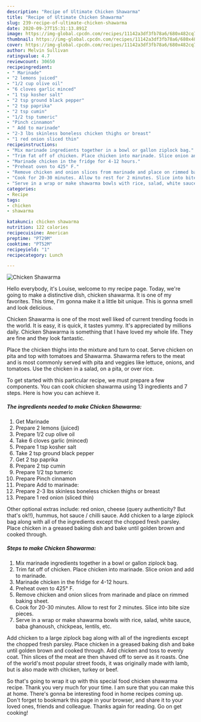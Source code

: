 ```yaml
---
description: "Recipe of Ultimate Chicken Shawarma"
title: "Recipe of Ultimate Chicken Shawarma"
slug: 239-recipe-of-ultimate-chicken-shawarma
date: 2020-09-27T15:31:13.891Z
image: https://img-global.cpcdn.com/recipes/11142a3df3fb78a6/680x482cq70/chicken-shawarma-recipe-main-photo.jpg
thumbnail: https://img-global.cpcdn.com/recipes/11142a3df3fb78a6/680x482cq70/chicken-shawarma-recipe-main-photo.jpg
cover: https://img-global.cpcdn.com/recipes/11142a3df3fb78a6/680x482cq70/chicken-shawarma-recipe-main-photo.jpg
author: Melvin Sullivan
ratingvalue: 4.7
reviewcount: 30650
recipeingredient:
- " Marinade"
- "2 lemons juiced"
- "1/2 cup olive oil"
- "6 cloves garlic minced"
- "1 tsp kosher salt"
- "2 tsp ground black pepper"
- "2 tsp paprika"
- "2 tsp cumin"
- "1/2 tsp tumeric"
- "Pinch cinnamon"
- " Add to marinade"
- "2-3 lbs skinless boneless chicken thighs or breast"
- "1 red onion sliced thin"
recipeinstructions:
- "Mix marinade ingredients together in a bowl or gallon ziplock bag."
- "Trim fat off of chicken. Place chicken into marinade. Slice onion and add to marinade."
- "Marinade chicken in the fridge for 4-12 hours."
- "Preheat oven to 425° F."
- "Remove chicken and onion slices from marinade and place on rimmed baking sheet."
- "Cook for 20-30 minutes. Allow to rest for 2 minutes. Slice into bite size pieces."
- "Serve in a wrap or make shawarma bowls with rice, salad, white sauce, baba ghanoush, chickpeas, lentils, etc."
categories:
- Recipe
tags:
- chicken
- shawarma

katakunci: chicken shawarma 
nutrition: 122 calories
recipecuisine: American
preptime: "PT29M"
cooktime: "PT52M"
recipeyield: "1"
recipecategory: Lunch

---
```



![Chicken Shawarma](https://img-global.cpcdn.com/recipes/11142a3df3fb78a6/680x482cq70/chicken-shawarma-recipe-main-photo.jpg)

Hello everybody, it's Louise, welcome to my recipe page. Today, we're going to make a distinctive dish, chicken shawarma. It is one of my favorites. This time, I'm gonna make it a little bit unique. This is gonna smell and look delicious.

Chicken Shawarma is one of the most well liked of current trending foods in the world. It is easy, it is quick, it tastes yummy. It's appreciated by millions daily. Chicken Shawarma is something that I have loved my whole life. They are fine and they look fantastic.

Place the chicken thighs into the mixture and turn to coat. Serve chicken on pita and top with tomatoes and Shawarma. Shawarma refers to the meat and is most commonly served with pita and veggies like lettuce, onions, and tomatoes. Use the chicken in a salad, on a pita, or over rice.


To get started with this particular recipe, we must prepare a few components. You can cook chicken shawarma using 13 ingredients and 7 steps. Here is how you can achieve it.

<!--inarticleads1-->

##### The ingredients needed to make Chicken Shawarma:

1. Get  Marinade
1. Prepare 2 lemons (juiced)
1. Prepare 1/2 cup olive oil
1. Take 6 cloves garlic (minced)
1. Prepare 1 tsp kosher salt
1. Take 2 tsp ground black pepper
1. Get 2 tsp paprika
1. Prepare 2 tsp cumin
1. Prepare 1/2 tsp tumeric
1. Prepare Pinch cinnamon
1. Prepare  Add to marinade:
1. Prepare 2-3 lbs skinless boneless chicken thighs or breast
1. Prepare 1 red onion (sliced thin)


Other optional extras include: red onion, cheese (query authenticity? But that&#39;s ok!!), hummus, hot sauce / chilli sauce. Add chicken to a large ziplock bag along with all of the ingredients except the chopped fresh parsley. Place chicken in a greased baking dish and bake until golden brown and cooked through. 

<!--inarticleads2-->

##### Steps to make Chicken Shawarma:

1. Mix marinade ingredients together in a bowl or gallon ziplock bag.
1. Trim fat off of chicken. Place chicken into marinade. Slice onion and add to marinade.
1. Marinade chicken in the fridge for 4-12 hours.
1. Preheat oven to 425° F.
1. Remove chicken and onion slices from marinade and place on rimmed baking sheet.
1. Cook for 20-30 minutes. Allow to rest for 2 minutes. Slice into bite size pieces.
1. Serve in a wrap or make shawarma bowls with rice, salad, white sauce, baba ghanoush, chickpeas, lentils, etc.


Add chicken to a large ziplock bag along with all of the ingredients except the chopped fresh parsley. Place chicken in a greased baking dish and bake until golden brown and cooked through. Add chicken and toss to evenly coat. Thin slices of the meat are then shaved off to serve as it roasts. One of the world&#39;s most popular street foods, it was originally made with lamb, but is also made with chicken, turkey or beef. 

So that's going to wrap it up with this special food chicken shawarma recipe. Thank you very much for your time. I am sure that you can make this at home. There's gonna be interesting food in home recipes coming up. Don't forget to bookmark this page in your browser, and share it to your loved ones, friends and colleague. Thanks again for reading. Go on get cooking!

